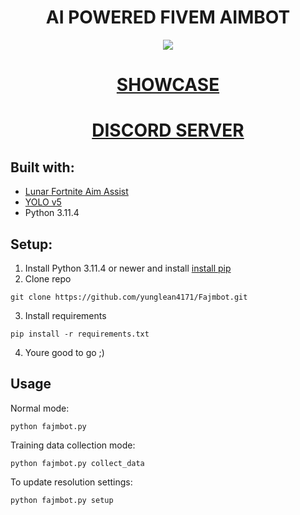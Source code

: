 <div align="center">

# AI POWERED FIVEM AIMBOT

</div>

<p align="center">  
<img src="https://i.imgur.com/JZATjzx.png">
</p>

<div align="center">

# [SHOWCASE](https://www.youtube.com/watch?v=z8gI1jsE3ys)
# [DISCORD SERVER](https://discord.gg/x8ZR8eNpNq)
</div>

## Built with:
* [Lunar Fortnite Aim Assist](https://github.com/zeyad-mansour/lunar/tree/main)
* [YOLO v5](https://github.com/ultralytics/yolov5)
* Python 3.11.4

## Setup:
1. Install Python 3.11.4 or newer and install [install pip](https://www.geeksforgeeks.org/how-to-install-pip-on-windows/)
2. Clone repo
```
git clone https://github.com/yunglean4171/Fajmbot.git
```
3. Install requirements
```
pip install -r requirements.txt
```
4. Youre good to go ;)

## Usage
Normal mode:
```
python fajmbot.py
```
Training data collection mode:
```
python fajmbot.py collect_data
```
To update resolution settings:
```
python fajmbot.py setup
```
